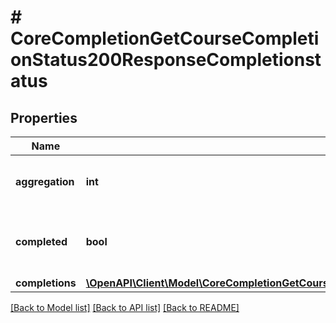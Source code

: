 # # CoreCompletionGetCourseCompletionStatus200ResponseCompletionstatus

## Properties

Name | Type | Description | Notes
------------ | ------------- | ------------- | -------------
**aggregation** | **int** | aggregation method 1 means all, 2 means any | [default to null]
**completed** | **bool** | true if the course is complete, false otherwise | [default to null]
**completions** | [**\OpenAPI\Client\Model\CoreCompletionGetCourseCompletionStatus200ResponseCompletionstatusCompletionsInner[]**](CoreCompletionGetCourseCompletionStatus200ResponseCompletionstatusCompletionsInner.md) |  |

[[Back to Model list]](../../README.md#models) [[Back to API list]](../../README.md#endpoints) [[Back to README]](../../README.md)
